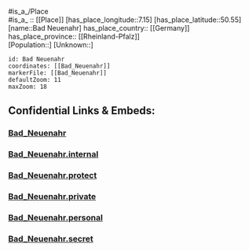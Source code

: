 ﻿---
location: [50.55,7.15] 
mapzoom: [7,12] 
mapmarker: city 
type: City
tags:
- geo/City


SpocWebEntityId: 28967
isDeleted: false
confidential: public

---
#is_a_/Place  
#is_a_ :: [[Place]] 
[has_place_longitude::7.15] 
[has_place_latitude::50.55] 
[name::Bad Neuenahr] 
has_place_country:: [[Germany]]  
has_place_province:: [[Rheinland-Pfalz]]  
[Population::] 
[Unknown::] 


```leaflet
id: Bad Neuenahr
coordinates: [[Bad_Neuenahr]] 
markerFile: [[Bad_Neuenahr]] 
defaultZoom: 11 
maxZoom: 18
```


## Confidential Links & Embeds: 

### [Bad_Neuenahr](/_public/Earth/Continent/Europe/Europe~Central/Germany/Germany~West/Rheinland-Pfalz/counties~RP/Ahrweiler/cities~Ahrweiler/Bad_Neuenahr-Ahrweiler/City/Bad_Neuenahr.md) 

### [Bad_Neuenahr.internal](/_internal/Earth/Continent/Europe/Europe~Central/Germany/Germany~West/Rheinland-Pfalz/counties~RP/Ahrweiler/cities~Ahrweiler/Bad_Neuenahr-Ahrweiler/City/Bad_Neuenahr.internal.md) 

### [Bad_Neuenahr.protect](/_protect/Earth/Continent/Europe/Europe~Central/Germany/Germany~West/Rheinland-Pfalz/counties~RP/Ahrweiler/cities~Ahrweiler/Bad_Neuenahr-Ahrweiler/City/Bad_Neuenahr.protect.md) 

### [Bad_Neuenahr.private](/_private/Earth/Continent/Europe/Europe~Central/Germany/Germany~West/Rheinland-Pfalz/counties~RP/Ahrweiler/cities~Ahrweiler/Bad_Neuenahr-Ahrweiler/City/Bad_Neuenahr.private.md) 

### [Bad_Neuenahr.personal](/_personal/Earth/Continent/Europe/Europe~Central/Germany/Germany~West/Rheinland-Pfalz/counties~RP/Ahrweiler/cities~Ahrweiler/Bad_Neuenahr-Ahrweiler/City/Bad_Neuenahr.personal.md) 

### [Bad_Neuenahr.secret](/_secret/Earth/Continent/Europe/Europe~Central/Germany/Germany~West/Rheinland-Pfalz/counties~RP/Ahrweiler/cities~Ahrweiler/Bad_Neuenahr-Ahrweiler/City/Bad_Neuenahr.secret.md) 
